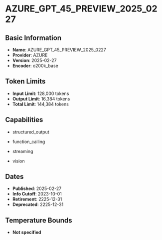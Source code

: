 # AZURE_GPT_45_PREVIEW_2025_0227

## Basic Information
- **Name**: AZURE_GPT_45_PREVIEW_2025_0227
- **Provider**: AZURE
- **Version**: 2025-02-27
- **Encoder**: o200k_base

## Token Limits
- **Input Limit**: 128,000 tokens
- **Output Limit**: 16,384 tokens
- **Total Limit**: 144,384 tokens

## Capabilities


- structured_output

- function_calling

- streaming

- vision



## Dates
- **Published**: 2025-02-27
- **Info Cutoff**: 2023-10-01
- **Retirement**: 2225-12-31
- **Deprecated**: 2225-12-31

## Temperature Bounds

- **Not specified**




